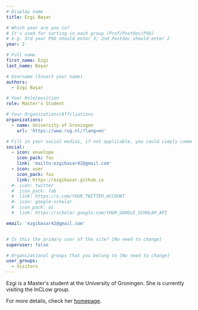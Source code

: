```yaml
---
# Display name
title: Ezgi Başar

# Which year are you in?
# It's used for sorting in each group (Prof/Postdoc/PhD)
# e.g. 3rd year PhD should enter 3; 2nd Postdoc should enter 2
year: 2

# Full name
first_name: Ezgi
last_name: Başar

# Username (Insert your name)
authors:
  - Ezgi Başar

# Your Role/position
role: Master's Student

# Your Organizations/Affiliations
organizations:
  - name: University of Groningen
    url: 'https://www.rug.nl/?lang=en'

# Fill in your social medias, if not applicable, you could simply comment that field
social:
  - icon: envelope
    icon_pack: fas
    link: 'mailto:ezgibasar42@gmail.com'
  - icon: user
    icon_pack: fas
    link: https://ezgibasar.github.io
  #- icon: twitter
  #  icon_pack: fab
  #  link: https://x.com/YOUR_TWITTER_ACCOUNT
  #- icon: google-scholar
  #  icon_pack: ai
  #  link: https://scholar.google.com/YOUR_GOOGLE_SCHOLAR_API

email: 'ezgibasar42@gmail.com'


# Is this the primary user of the site? [No need to change]
superuser: false

# Organizational groups that you belong to [No need to change]
user_groups:
  - Visitors
---
```


Ezgi is a Master's student at the University of Groningen. She is currently visiting the InCLow group.

For more details, check her [homepage](https://ezgibasar.github.io).